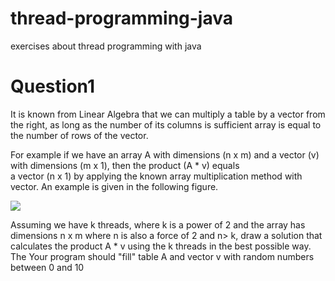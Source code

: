 # thread-programming-java
exercises about thread programming with java

# Question1
It is known from Linear Algebra that we can
multiply a table by a vector from the right, as long as the number of its columns is sufficient
array is equal to the number of rows of the vector.

For example if we have
an array A with dimensions (n x m) and a vector (v) with dimensions (m x 1), then the product (A * v) equals   
a vector (n x 1) by applying the known array multiplication method with vector. An example is given 
in the following figure.

<img src="https://latex.codecogs.com/gif.latex?%5Cbg_white%20%5Cbegin%7Bbmatrix%7D%20%261%20%260%20%262%20%260%20%26%5C%5C%20%260%20%263%20%260%20%264%20%26%5C%5C%20%260%20%260%20%265%20%260%20%26%5C%5C%20%266%20%260%20%260%20%267%20%26%20%5Cend%7Bbmatrix%7D%20*%20%5Cbegin%7Bbmatrix%7D%202%5C%5C%205%5C%5C%201%5C%5C%208%20%5Cend%7Bbmatrix%7D%3D%20%5Cbegin%7Bbmatrix%7D%204%5C%5C%2047%5C%5C%205%5C%5C%2068%20%5Cend%7Bbmatrix%7D" />

Assuming we have k threads, where k is a power of 2 and the array has
dimensions n x m where n is also a force of 2 and n> k, draw a solution that
calculates the product A * v using the k threads in the best possible way. The
Your program should "fill" table A and vector v with random numbers
between 0 and 10
